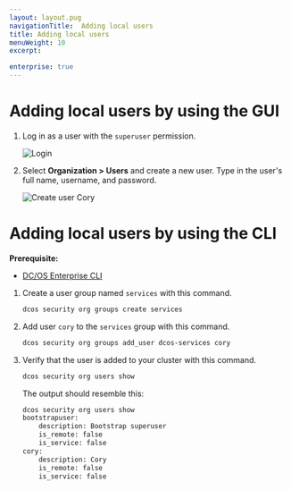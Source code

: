 ```yaml
---
layout: layout.pug
navigationTitle:  Adding local users
title: Adding local users
menuWeight: 10
excerpt:

enterprise: true
---
```




# Adding local users by using the GUI

1. Log in as a user with the `superuser` permission.
   
   ![Login](/mesosphere/dcos/1.9/img/gui-installer-login-ee.gif)

1. Select **Organization > Users** and create a new user. Type in the user's full name, username, and password. 
        
   ![Create user Cory](/mesosphere/dcos/1.9/img/service-group3.png)
   
   
# Adding local users by using the CLI

**Prerequisite:**
- [DC/OS Enterprise CLI](/mesosphere/dcos/1.9/cli/enterprise-cli/)


1.  Create a user group named `services` with this command.

    ```bash
    dcos security org groups create services
    ```
    
1.  Add user `cory` to the `services` group with this command. 

    ```bash
    dcos security org groups add_user dcos-services cory
    ```
    
1.  Verify that the user is added to your cluster with this command.

    ```bash
    dcos security org users show
    ```
    
    The output should resemble this:
    
    ```bash
    dcos security org users show
    bootstrapuser:
        description: Bootstrap superuser
        is_remote: false
        is_service: false
    cory:
        description: Cory
        is_remote: false
        is_service: false
    ```


